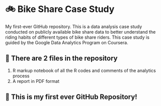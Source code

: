 # 🚲 Bike Share Case Study
My first-ever GitHub repository. This is a data analysis case study conducted on publicly available bike share data to better understand the riding habits of different types of bike share riders. This case study is guided by the Google Data Analytics Program on Coursera.
## :page_facing_up: There are 2 files in the repository
1. R markup notebook of all the R codes and comments of the analytics process
2. A report in PDF format
## 🎉 This is my first ever GitHub Repository!
